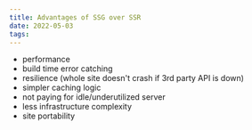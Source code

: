 ```yaml
---
title: Advantages of SSG over SSR
date: 2022-05-03
tags: 
---
```


- performance
- build time error catching
- resilience (whole site doesn't crash if 3rd party API is down)
- simpler caching logic
- not paying for idle/underutilized server 
- less infrastructure complexity
- site portability
